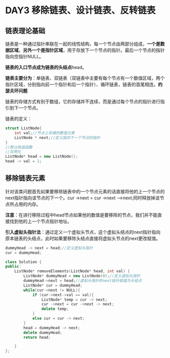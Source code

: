 # DAY3 移除链表、设计链表、反转链表

## 链表理论基础

链表是一种通过指针串联在一起的线性结构，每一个节点由两部分组成，**一个是数据区域**，**另外一个是指针区域**，用于存放下一个节点的指针。最后一个节点的指针指向空指针NULL。

**链表的入口节点成为链表的头结点**head。

**链表主要分为**：单链表、双链表（双链表中主要有每个节点有一个数值区域，两个指针区域，分别指向前一个指针和后一个指针）、循环链表，链表的首尾相连。**约瑟夫环问题**

链表的存储方式有别于数组，它的存储并不连续，而是通过每个节点的指针进行指引到下一个节点。

链表的定义：

```c++
struct ListNode{
    int val;//节点上存储的数值元素
    ListNode * next;//定义指向下一个节点的指针
}
//默认构造函数
//实例化
ListNode* head = new ListNode();
head -> val = 1;
```

## 移除链表元素

针对该类问题首先如果要移除链表中的一个节点元素的话直接将他的上一个节点的next指针指向该节点的下一个。cur ->next = cur ->next -->next;同时释放掉该节点所占用的内存。

**注意**：在进行移除过程中head节点如果他的数值是要移除的节点，我们并不能直接找到他的上一个节点指针地址。

**引入虚拟头指针法**：通过定义一个虚拟头节点，这个虚拟头结点的next指针指向原本链表的头结点，此时如果要移除头结点直接将虚拟头节点的next更改赋值。

```c++
dummyHead -> next = head;//定义虚拟头指针
cur = dummyHead;
```

```c++
class Solution {
public:
    ListNode* removeElements(ListNode* head, int val) {
        ListNode* dummyHead = new ListNode(0);//定义虚拟头指针
        dummyHead->next = head;//虚拟头指针的next指针赋值为头结点
        ListNode* cur = dummyHead;
        while(cur->next != NULL){
            if (cur->next->val == val){
                ListNode* temp = cur -> next;
                cur ->next = cur ->next -> next;
                delete temp;
            }
            else cur = cur -> next;
        }
        head = dummyHead -> next;
        delete dummyHead;
        return head;

    }
};
```

